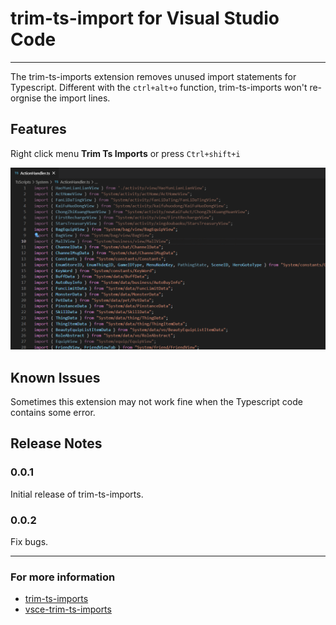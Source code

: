 # trim-ts-import for Visual Studio Code

-----------------------------------------------------------------------------------------------------------

The trim-ts-imports extension removes unused import statements for Typescript. Different with the `ctrl+alt+o` function, trim-ts-imports won't re-orgnise the import lines.

## Features

Right click menu **Trim Ts Imports** or press `Ctrl+shift+i`

<img src="./reference/how-to-use.gif" alt="How-to-use" />

## Known Issues

Sometimes this extension may not work fine when the Typescript code contains some error.

## Release Notes

### 0.0.1

Initial release of trim-ts-imports.

### 0.0.2

Fix bugs.

-----------------------------------------------------------------------------------------------------------

### For more information

* [trim-ts-imports](https://github.com/Halliwood/trim-ts-imports)
* [vsce-trim-ts-imports](https://github.com/Halliwood/vsce-trim-ts-imports)
